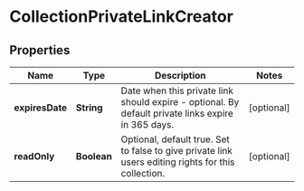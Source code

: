 
# CollectionPrivateLinkCreator

## Properties
Name | Type | Description | Notes
------------ | ------------- | ------------- | -------------
**expiresDate** | **String** | Date when this private link should expire - optional. By default private links expire in 365 days. |  [optional]
**readOnly** | **Boolean** | Optional, default true. Set to false to give private link users editing rights for this collection. |  [optional]



